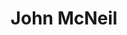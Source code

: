 ---
layout: default
tag: NC
title: John McNeil
image: http://johnpmcneil.com/wp-content/uploads/2015/02/JohnM-2.jpg
district: 13
party: Democrat
seat: House
website: http://www.johnpmcneil.com/
donate: 
---